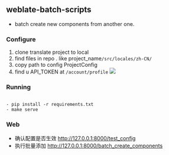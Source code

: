 ## weblate-batch-scripts

- batch create new components from another one.

### Configure

1. clone translate project to local
2. find files in repo . like project_name`/src/locales/zh-CN/`
3. copy path to config ProjectConfig
4. find u API_TOKEN
   at `/account/profile`  ![](<img src='http://ipic-typora-samzong.oss-cn-qingdao.aliyuncs.com//uPic/IrmmXG.jpg?x-oss-process=image/resize,w_960,m_lfit' alt='resize,w_960,m_lfit'/>)

### Running

```shell

- pip install -r requirements.txt
- make serve
```

### Web

- 确认配置是否生效  http://127.0.0.1:8000/test_config
- 执行批量添加     http://127.0.0.1:8000/batch_create_components